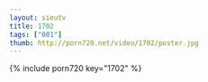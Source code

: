 ```yaml
--- 
layout: sieutv
title: 1702
tags: ["001"]
thumb: http://porn720.net/video/1702/poster.jpg
---
```

{% include porn720 key="1702" %} 

